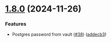 # [1.8.0](https://github.com/arpanrec/home-lab/compare/1.7.1...1.8.0) (2024-11-26)


### Features

* Postgres password from vault ([#38](https://github.com/arpanrec/home-lab/issues/38)) ([addecb3](https://github.com/arpanrec/home-lab/commit/addecb321b492696d5665a0c25829b8b42aa3f35))
